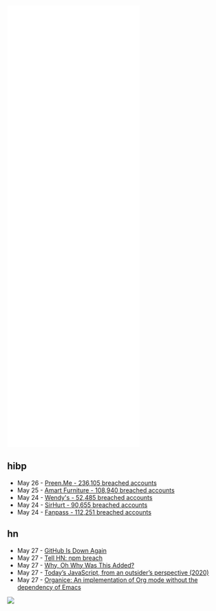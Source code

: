 ![Metrics](https://raw.githubusercontent.com/phixion/phixion/master/metrics.svg)

## hibp

<!--
for https://github.com/phixion/phixion/blob/main/.github/workflows/feeds.yml
-->
<!--START_SECTION:haveibeenpwnd-->
- May 26 - [Preen.Me - 236,105 breached accounts](https://haveibeenpwned.com/PwnedWebsites#PreenMe)
- May 25 - [Amart Furniture - 108,940 breached accounts](https://haveibeenpwned.com/PwnedWebsites#AmartFurniture)
- May 24 - [Wendy's - 52,485 breached accounts](https://haveibeenpwned.com/PwnedWebsites#Wendys)
- May 24 - [SirHurt - 90,655 breached accounts](https://haveibeenpwned.com/PwnedWebsites#SirHurt)
- May 24 - [Fanpass - 112,251 breached accounts](https://haveibeenpwned.com/PwnedWebsites#Fanpass)
<!--END_SECTION:haveibeenpwnd-->

## hn

<!--
for https://github.com/phixion/phixion/blob/main/.github/workflows/feeds.yml
-->
<!--START_SECTION:hn-->
- May 27 - [GitHub Is Down Again](https://www.githubstatus.com/incidents/zhtplv7zd052)
- May 27 - [Tell HN: npm breach](https://news.ycombinator.com/item?id=31526649)
- May 27 - [Why, Oh Why Was This Added?](https://zigamiklic.com/why-oh-why/)
- May 27 - [Today’s JavaScript, from an outsider’s perspective (2020)](https://lea.verou.me/2020/05/todays-javascript-from-an-outsiders-perspective/)
- May 27 - [Organice: An implementation of Org mode without the dependency of Emacs](https://github.com/200ok-ch/organice)
<!--END_SECTION:hn-->

<!--
for https://yhype.me
-->
![](https://hit.yhype.me/github/profile?user_id=13013670)
